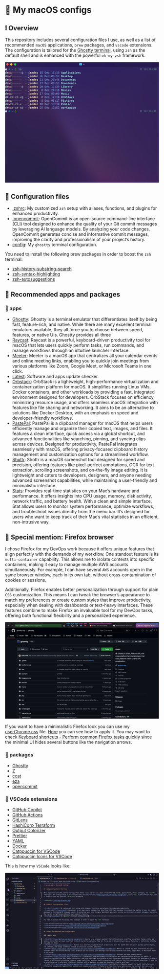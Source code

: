 # :green_apple: My macOS configs

## :grey_exclamation: Overview

This repository includes several configuration files I use, as well as a list of recommended `macOS` applications, `brew` packages, and `vscode` extensions. The configuration is tailored for the [Ghostty terminal](https://github.com/ghostty-org/ghostty), using `zsh` as the default shell and is enhanced with the powerful `oh-my-zsh` framework.

![terminal](./doc/img/terminal.png)

## :wrench: Configuration files

* [.zshrc](./.zshrc): My customized `zsh` setup with aliases, functions, and plugins for enhanced productivity.
* [.opencommit](./.opencommit): OpenCommit is an open-source command-line interface (CLI) tool designed to enhance the quality of your Git commit messages by leveraging AI language models. By analyzing your code changes, OpenCommit generates concise and informative commit messages, improving the clarity and professionalism of your project’s history.
* [config](./config): My `ghostty` terminal configuration.

You need to install the following brew packages in order to boost the `zsh` terminal:

* [zsh-history-substring-search](https://github.com/zsh-users/zsh-history-substring-search)
* [zsh-syntax-highlighting](https://github.com/zsh-users/zsh-syntax-highlighting)
* [zsh-autosuggestions](https://github.com/zsh-users/zsh-autosuggestions)

## :dango: Recommended apps and packages

### :apple: apps

* [Ghostty](https://github.com/ghostty-org/ghostty): Ghostty is a terminal emulator that differentiates itself by being fast, feature-rich, and native. While there are many excellent terminal emulators available, they all force you to choose between speed, features, or native UIs. Ghostty provides all three
* [Raycast](https://www.raycast.com/): Raycast is a powerful, keyboard-driven productivity tool for macOS that lets users quickly perform tasks, run commands, and manage workflows through an intuitive launcher interface.
* [Meeter](https://apps.apple.com/de/app/meeter-for-zoom-teams-co/id1510445899?l=en-GB&mt=12): Meeter is a macOS app that centralizes all your calendar events and online meeting links, enabling you to quickly join meetings from various platforms like Zoom, Google Meet, or Microsoft Teams in one click.
* [Latest](https://apps.apple.com/de/app/meeter-for-zoom-teams-co/id1510445899?l=en-GB&mt=12): Software and apps update checker.
* [Orbstack](https://orbstack.dev/): OrbStack is a lightweight, high-performance virtualization and containerization platform for macOS. It simplifies running Linux VMs, Docker containers, and other workloads by providing a fast, integrated environment designed for developers. OrbStack focuses on efficiency, minimizing resource usage, and offers seamless macOS integration with features like file sharing and networking. It aims to be an alternative to solutions like Docker Desktop, with an emphasis on speed and developer-friendly workflows.
* [PastePal](https://apps.apple.com/es/app/pastepal-clipboard-manager/id1503446680): PastePal is a clipboard manager for macOS that helps users efficiently manage and organize their copied text, images, and files. It features a clean interface, quick access via a global shortcut, and advanced functionalities like searching, pinning, and syncing clips across devices. Designed for productivity, PastePal integrates seamlessly with macOS, offering privacy-focused clipboard history management and customization options for a streamlined workflow.
* [Shottr](https://shottr.cc/): Shottr is a macOS screenshot tool designed for speed and precision, offering features like pixel-perfect annotations, OCR for text extraction, scrolling screenshots, and on-the-fly image editing. It is lightweight and caters to developers, designers, and anyone needing advanced screenshot capabilities, while maintaining a user-friendly and minimalistic interface.
* [Stats](https://github.com/exelban/stats): Provides real-time statistics on your Mac’s hardware and performance. It offers insights into CPU usage, memory, disk activity, network traffic, and battery health. With a clean and simple interface, Stat allows users to monitor system performance, optimize workflows, and troubleshoot issues directly from the menu bar. It’s designed for users who want to keep track of their Mac’s vital statistics in an efficient, non-intrusive way.

## :goat: Special mention: Firefox browser

I chose Firefox for my DevOps work because it offers unique features that align perfectly with the demands of my workflow. One standout feature is its `multi-container` capability. This allows me to isolate contexts into specific containers, making it easy to manage multiple AWS accounts simultaneously. For example, I can have several `AWS` accounts open in the same browser window, each in its own tab, without cross-contamination of cookies or sessions.

Additionally, Firefox enables better personalization through support for plain `CSS` customization. This means I can tweak the browser’s appearance to match my preferences or create custom styles that improve productivity, especially when dealing with dashboards or text-heavy interfaces. These features combine to make Firefox an invaluable tool for my DevOps tasks, offering both functional flexibility and a personalized experience.

![firefox](./doc/img/firefox.png)

If you want to have a minimalistic Firefox look you can use my [userChrome.css](./userChrome.css) file. [Here](userChrome.css) you can see how to apply it. You may want to check [Keyboard shortcuts - Perform common Firefox tasks quickly](https://support.mozilla.org/en-US/kb/keyboard-shortcuts-perform-firefox-tasks-quickly) since the minimal UI hides several buttons like the navigation arrows.

### :space_invader: packages

* [Ghostty](https://github.com/ghostty-org/ghostty)
* [Z](https://github.com/jethrokuan/z)
* [ccat](https://github.com/owenthereal/ccat)
* [eza](https://github.com/eza-community/eza)
* [opencommit](https://github.com/di-sukharev/opencommit)

### :nut_and_bolt: VSCode extensions

* [GitHub Copilot](https://marketplace.visualstudio.com/items?itemName=GitHub.copilot)
* [GitHub Actions](https://marketplace.visualstudio.com/items?itemName=GitHub.vscode-github-actions)
* [GitLens](https://marketplace.visualstudio.com/items?itemName=eamodio.gitlens)
* [HashiCorp Terraform](https://marketplace.visualstudio.com/items?itemName=HashiCorp.terraform)
* [Output Colorizer](https://marketplace.visualstudio.com/items?itemName=IBM.output-colorizer)
* [Prettier](https://marketplace.visualstudio.com/items?itemName=esbenp.prettier-vscode)
* [YAML](https://marketplace.visualstudio.com/items?itemName=redhat.vscode-yaml)
* [Docker](https://marketplace.visualstudio.com/items?itemName=ms-azuretools.vscode-docker)
* [Catppuccin for VSCode](https://marketplace.visualstudio.com/items?itemName=Catppuccin.catppuccin-vsc)
* [Catppuccin Icons for VSCode](https://marketplace.visualstudio.com/items?itemName=Catppuccin.catppuccin-vsc-icons)

This is how my `VSCode` looks like:

![vscode](./doc/img/vscode.png)
